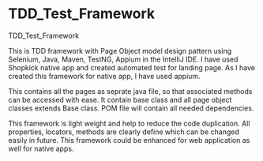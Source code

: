 # TDD_Test_Framework
TDD_Test_Framework

This is TDD framework with Page Object model design pattern using Selenium, Java, Maven, TestNG, Appium in the IntelliJ IDE.
I have used Shopkick native app and created automated test for landing page. As I have created this framework for native app, I have used appium.

This contains all the pages as seprate java file, so that associated methods can be accessed with ease. It contain base class and all page object classes extends Base class. POM file will contain all needed dependencies. 

This framework is light weight and help to reduce the code duplication. All properties, locators, methods are clearly define which can be changed easily in future. This framework could be enhanced for web application as well for native apps.

